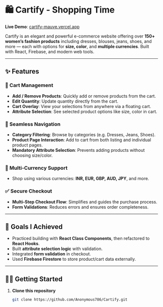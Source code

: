 # 🛍️ Cartify - Shopping Time

**Live Demo**: [cartify-mauve.vercel.app](https://cartify-mauve.vercel.app)

Cartify is an elegant and powerful e-commerce website offering over **150+ women’s fashion products** including dresses, blouses, jeans, shoes, and more — each with options for **size, color**, and **multiple currencies**. Built with React, Firebase, and modern web tools.

---

## ✨ Features

### 🛒 Cart Management
- **Add / Remove Products**: Quickly add or remove products from the cart.
- **Edit Quantity**: Update quantity directly from the cart.
- **Cart Overlay**: View your selections from anywhere via a floating cart.
- **Attribute Selection**: See selected product options like size, color in cart.

### 🧭 Seamless Navigation
- **Category Filtering**: Browse by categories (e.g. Dresses, Jeans, Shoes).
- **Product Page Interaction**: Add to cart from both listing and individual product pages.
- **Mandatory Attribute Selection**: Prevents adding products without choosing size/color.

### 💱 Multi-Currency Support
- Shop using various currencies: **INR, EUR, GBP, AUD, JPY**, and more.

### ✅ Secure Checkout
- **Multi-Step Checkout Flow**: Simplifies and guides the purchase process.
- **Form Validations**: Reduces errors and ensures order completeness.

---

## 🎯 Goals I Achieved

- Practiced building with **React Class Components**, then refactored to **React Hooks**.
- Built **attribute selection logic** with validation.
- Integrated **form validation** in checkout.
- Used **Firebase Firestore** to store product/cart data externally.

---

## 🧑‍💻 Getting Started

1. **Clone this repository**  
   ```bash
   git clone https://github.com/Anonymous786/Cartify.git
